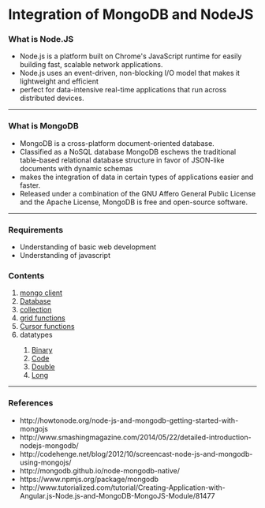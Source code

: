 <h1>Integration of MongoDB and NodeJS</h1>
<h3>What is Node.JS</h3>
<ul>
<li>Node.js is a platform built on Chrome's JavaScript runtime for easily building fast, scalable network applications. 
<li>Node.js uses an event-driven, non-blocking I/O model that makes it lightweight and efficient
<li> perfect for data-intensive real-time applications that run across distributed devices.
</ul>
<hr/>
<h3>What is MongoDB</h3>
<ul>
<li>
MongoDB is a cross-platform document-oriented database.
<li> Classified as a NoSQL database MongoDB eschews the traditional table-based relational database structure in favor of JSON-like documents with dynamic schemas
<li>makes the integration of data in certain types of applications easier and faster.
 <li>Released under a combination of the GNU Affero General Public License and the Apache License, MongoDB is free and open-source software.
</ul>
<hr/>
<h3>Requirements</h3>
<ul>
<li>Understanding of basic web development
<li>Understanding of javascript
</ul>
<h3>Contents</h3>
<ol>
     <li><a href="http://mongodb.github.io/node-mongodb-native/api-generated/mongoclient.html">  mongo client</a></li>
     <li><a href="http://mongodb.github.io/node-mongodb-native/contents.html"> Database</a></li>
     <li><a href="http://mongodb.github.io/node-mongodb-native/api-generated/collection.html">collection</a></li>
     <li><a href="http://mongodb.github.io/node-mongodb-native/api-generated/grid.html">grid functions</li>
     <li><a href=" http://mongodb.github.io/node-mongodb-native/api-generated/cursor.html">Cursor functions</a></li>
     <li>datatypes</li> 
    <ol>
        <li><a href=" http://mongodb.github.io/node-mongodb-native/api-bson-generated/binary.html"> Binary</a></li>
        <li><a href=" http://mongodb.github.io/node-mongodb-native/api-bson-generated/code.html"> Code</a></li>
        <li><a href=" http://mongodb.github.io/node-mongodb-native/api-bson-generated/double.html">Double</a></li>
        <li><a href="http://mongodb.github.io/node-mongodb-native/api-bson-generated/long.html"> Long</a></li>
    </ol>
    </li>
 </ol>
  <hr/>
 <h3>References</h3>
 <ul>
 <li>http://howtonode.org/node-js-and-mongodb-getting-started-with-mongojs
<li>http://www.smashingmagazine.com/2014/05/22/detailed-introduction-nodejs-mongodb/
<li>http://codehenge.net/blog/2012/10/screencast-node-js-and-mongodb-using-mongojs/
<li>http://mongodb.github.io/node-mongodb-native/
<li>https://www.npmjs.org/package/mongodb
<li>http://www.tutorialized.com/tutorial/Creating-Application-with-Angular.js-Node.js-and-MongoDB-MongoJS-Module/81477
</ul>


